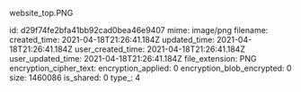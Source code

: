 website_top.PNG

id: d29f74fe2bfa41bb92cad0bea46e9407
mime: image/png
filename: 
created_time: 2021-04-18T21:26:41.184Z
updated_time: 2021-04-18T21:26:41.184Z
user_created_time: 2021-04-18T21:26:41.184Z
user_updated_time: 2021-04-18T21:26:41.184Z
file_extension: PNG
encryption_cipher_text: 
encryption_applied: 0
encryption_blob_encrypted: 0
size: 1460086
is_shared: 0
type_: 4